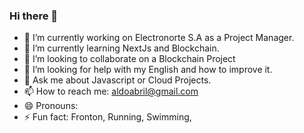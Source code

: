 ### Hi there 👋

- 🔭 I’m currently working on Electronorte S.A as a Project Manager. 
- 🌱 I’m currently learning NextJs and Blockchain.
- 👯 I’m looking to collaborate on a Blockchain Project 
- 🤔 I’m looking for help with my English and how to improve it.
- 💬 Ask me about Javascript or Cloud Projects.
- 📫 How to reach me: aldoabril@gmail.com
- 😄 Pronouns: 
- ⚡ Fun fact: Fronton, Running, Swimming, 

